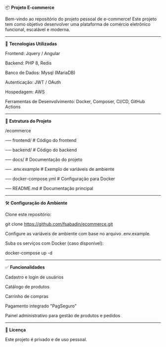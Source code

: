 📦 **Projeto E-commerce**

Bem-vindo ao repositório do projeto pessoal de e-commerce! Este projeto tem como objetivo desenvolver uma plataforma de comércio eletrônico funcional, escalável e moderna.

****
🚀 **Tecnologias Utilizadas**

Frontend: Jquery / Angular

Backend: PHP 8, Redis

Banco de Dados: Mysql (MariaDB)

Autenticação: JWT / OAuth

Hospedagem: AWS

Ferramentas de Desenvolvimento: Docker, Composer, CI/CD, GitHub Actions

****
📁 **Estrutura do Projeto**

/ecommerce

── frontend/          # Código do frontend

── backend/           # Código do backend

── docs/              # Documentação do projeto

── .env.example       # Exemplo de variáveis de ambiente

── docker-compose.yml # Configuração para Docker

── README.md          # Documentação principal

****
🛠️ **Configuração do Ambiente**

Clone este repositório:

git clone https://github.com/fsabadin/ecommerce.git

Configure as variáveis de ambiente com base no arquivo .env.example.

Suba os serviços com Docker (caso disponível):

docker-compose up -d
****
✅ **Funcionalidades**

Cadastro e login de usuários

Catálogo de produtos

Carrinho de compras

Pagamento integrado "PagSeguro"

Painel administrativo para gestão de produtos e pedidos
****
📜 **Licença**

Este projeto é privado e de uso pessoal.
